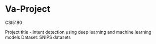 # Va-Project
CSI5180

Project title - Intent detection using deep learning and machine learning models 
Dataset: SNIPS datasets 

